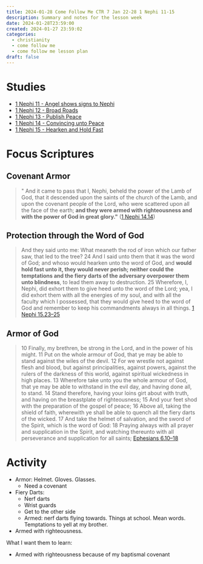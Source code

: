 ```yaml
---
title: 2024-01-28 Come Follow Me CTR 7 Jan 22-28 1 Nephi 11-15
description: Summary and notes for the lesson week
date: 2024-01-28T23:59:00
created: 2024-01-27 23:59:02
categories:
  - christianity
  - come follow me
  - come follow me lesson plan
draft: false
---
```


# Studies

- [1 Nephi 11 - Angel shows signs to Nephi](1-nephi-11-seeing-signs-of-christ.md)
- [1 Nephi 12 - Broad Roads](1-nephi-12-broad-roads.md)
- [1 Nephi 13 - Publish Peace](1-nephi-13-publish-peace.md)
- [1 Nephi 14 - Convincing unto Peace](1-nephi-14-convincing-unto-peace.md)
- [1 Nephi 15 - Hearken and Hold Fast](1-nephi-15-hearken-and-hold-fast.md)

# Focus Scriptures 

## Covenant Armor

> " And it came to pass that I, Nephi, beheld the power of the Lamb of God, that it descended upon the saints of the church of the Lamb, and upon the covenant people of the Lord, who were scattered upon all the face of the earth; **and they were armed with righteousness and with the power of God in great glory."** ([1 Nephi 14.14](../scriptures/1-nephi-14.14))

## Protection through the Word of God

> And they said unto me: What meaneth the rod of iron which our father saw, that led to the tree?  24 And I said unto them that it was the word of God; and whoso would hearken unto the word of God, and **would hold fast unto it, they would never perish; neither could the temptations and the fiery darts of the adversary overpower them unto blindness**, to lead them away to destruction.  25 Wherefore, I, Nephi, did exhort them to give heed unto the word of the Lord; yea, I did exhort them with all the energies of my soul, and with all the faculty which I possessed, that they would give heed to the word of God and remember to keep his commandments always in all things.
> [1 Nephi 15.23–25](../scriptures/1-nephi-15.23-25)

## Armor of God
> 10 Finally, my brethren, be strong in the Lord, and in the power of his might.  11 Put on the whole armour of God, that ye may be able to stand against the wiles of the devil.  12 For we wrestle not against flesh and blood, but against principalities, against powers, against the rulers of the darkness of this world, against spiritual wickedness in high places.  13 Wherefore take unto you the whole armour of God, that ye may be able to withstand in the evil day, and having done all, to stand.  14 Stand therefore, having your loins girt about with truth, and having on the breastplate of righteousness;  15 And your feet shod with the preparation of the gospel of peace;  16 Above all, taking the shield of faith, wherewith ye shall be able to quench all the fiery darts of the wicked.  17 And take the helmet of salvation, and the sword of the Spirit, which is the word of God:  18 Praying always with all prayer and supplication in the Spirit, and watching thereunto with all perseverance and supplication for all saints;
> [Ephesians 6.10–18](../scriptures/ephesians-6.10-18)

# Activity
- Armor: Helmet. Gloves. Glasses. 
	- Need a covenant 
- Fiery Darts: 
	- Nerf darts
	- Wrist guards
	- Get to the other side
	- Armed: nerf darts flying towards. Things at school. Mean words. Temptations to yell at my brother. 
- Armed with righteousness. 

What I want them to learn:
- Armed with righteousness because of my baptismal covenant